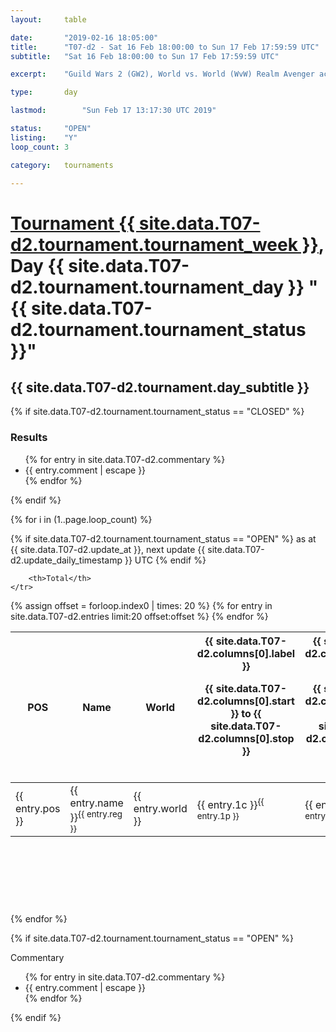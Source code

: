 ```yaml
---
layout: 	table

date: 		"2019-02-16 18:05:00"
title: 		"T07-d2 - Sat 16 Feb 18:00:00 to Sun 17 Feb 17:59:59 UTC"
subtitle: 	"Sat 16 Feb 18:00:00 to Sun 17 Feb 17:59:59 UTC"

excerpt:    "Guild Wars 2 (GW2), World vs. World (WvW) Realm Avenger achivement Tournament. \"Every Kill Counts\""

type:       day

lastmod: 		"Sun Feb 17 13:17:30 UTC 2019"

status:     "OPEN"
listing:    "Y"
loop_count: 3

category: 	tournaments

---
```

<div class="table_header">
    <h1><a href="{{ site.data.T07-d2.tournament.week_url }}">Tournament {{ site.data.T07-d2.tournament.tournament_week }}</a>, Day {{ site.data.T07-d2.tournament.tournament_day }} "{{ site.data.T07-d2.tournament.tournament_status }}"</h1>
    <h2>{{ site.data.T07-d2.tournament.day_subtitle }}</h2> 
</div>

{% if site.data.T07-d2.tournament.tournament_status == "CLOSED" %} 
<div class="commentary">
  <h3>Results</h3>
  <ul>
    {% for entry in site.data.T07-d2.commentary %}
    <li class="commentary_list">{{ entry.comment | escape }}</li>
    {% endfor %}
  </ul>
</div>
{% endif %}


{% for i in (1..page.loop_count) %}

{% if site.data.T07-d2.tournament.tournament_status == "OPEN" %} 
<span class="table_nextupdate">as at {{ site.data.T07-d2.update_at }}, next update {{ site.data.T07-d2.update_daily_timestamp }} UTC</span> 
{% endif %}

<table class="day_table">
  <colgroup>
    <col style="width:18px">
    <col style="width:55px">
    <col style="width:55px">
    <col style="width:12px">
    <col style="width:12px">
    <col style="width:12px">
    <col style="width:12px">
    <col style="width:12px">
    <col style="width:12px">
    <col style="width:12px">
    <col style="width:12px">
    <col style="width:12px">
    <col style="width:12px">
    <col style="width:12px">
    <col style="width:12px">
    <col style="width:12px">
    <col style="width:12px">
    <col style="width:12px">
    <col style="width:12px">
    <col style="width:12px">
    <col style="width:12px">
    <col style="width:12px">
    <col style="width:12px">
    <col style="width:12px">
    <col style="width:12px">
    <col style="width:12px">
    <col style="width:12px">
    <col style="width:18px">
  </colgroup>  
  <thead>
    <tr>
        <th>POS</th>
        <th class="AlignLeft">Name</th>
        <th class="AlignLeft">World</th>

<th><div class="label">{{ site.data.T07-d2.columns[0].label }}<p class="onhover">{{ site.data.T07-d2.columns[0].start }} to {{ site.data.T07-d2.columns[0].stop }}</p></div>​</th>
<th><div class="label">{{ site.data.T07-d2.columns[1].label }}<p class="onhover">{{ site.data.T07-d2.columns[1].start }} to {{ site.data.T07-d2.columns[1].stop }}</p></div>​</th>
<th><div class="label">{{ site.data.T07-d2.columns[2].label }}<p class="onhover">{{ site.data.T07-d2.columns[2].start }} to {{ site.data.T07-d2.columns[2].stop }}</p></div>​</th>
<th><div class="label">{{ site.data.T07-d2.columns[3].label }}<p class="onhover">{{ site.data.T07-d2.columns[3].start }} to {{ site.data.T07-d2.columns[3].stop }}</p></div>​</th>
<th><div class="label">{{ site.data.T07-d2.columns[4].label }}<p class="onhover">{{ site.data.T07-d2.columns[4].start }} to {{ site.data.T07-d2.columns[4].stop }}</p></div>​</th>
<th><div class="label">{{ site.data.T07-d2.columns[5].label }}<p class="onhover">{{ site.data.T07-d2.columns[5].start }} to {{ site.data.T07-d2.columns[5].stop }}</p></div>​</th>
<th><div class="label">{{ site.data.T07-d2.columns[6].label }}<p class="onhover">{{ site.data.T07-d2.columns[6].start }} to {{ site.data.T07-d2.columns[6].stop }}</p></div>​</th>
<th><div class="label">{{ site.data.T07-d2.columns[7].label }}<p class="onhover">{{ site.data.T07-d2.columns[7].start }} to {{ site.data.T07-d2.columns[7].stop }}</p></div>​</th>
<th><div class="label">{{ site.data.T07-d2.columns[8].label }}<p class="onhover">{{ site.data.T07-d2.columns[8].start }} to {{ site.data.T07-d2.columns[8].stop }}</p></div>​</th>
<th><div class="label">{{ site.data.T07-d2.columns[9].label }}<p class="onhover">{{ site.data.T07-d2.columns[9].start }} to {{ site.data.T07-d2.columns[9].stop }}</p></div>​</th>
<th><div class="label">{{ site.data.T07-d2.columns[10].label }}<p class="onhover">{{ site.data.T07-d2.columns[10].start }} to {{ site.data.T07-d2.columns[10].stop }}</p></div>​</th>

<th><div class="label">{{ site.data.T07-d2.columns[11].label }}<p class="onhover">{{ site.data.T07-d2.columns[11].start }} to {{ site.data.T07-d2.columns[11].stop }}</p></div>​</th>
<th><div class="label">{{ site.data.T07-d2.columns[12].label }}<p class="onhover">{{ site.data.T07-d2.columns[12].start }} to {{ site.data.T07-d2.columns[12].stop }}</p></div>​</th>
<th><div class="label">{{ site.data.T07-d2.columns[13].label }}<p class="onhover">{{ site.data.T07-d2.columns[13].start }} to {{ site.data.T07-d2.columns[13].stop }}</p></div>​</th>
<th><div class="label">{{ site.data.T07-d2.columns[14].label }}<p class="onhover">{{ site.data.T07-d2.columns[14].start }} to {{ site.data.T07-d2.columns[14].stop }}</p></div>​</th>
<th><div class="label">{{ site.data.T07-d2.columns[15].label }}<p class="onhover">{{ site.data.T07-d2.columns[15].start }} to {{ site.data.T07-d2.columns[15].stop }}</p></div>​</th>
<th><div class="label">{{ site.data.T07-d2.columns[16].label }}<p class="onhover">{{ site.data.T07-d2.columns[16].start }} to {{ site.data.T07-d2.columns[16].stop }}</p></div>​</th>
<th><div class="label">{{ site.data.T07-d2.columns[17].label }}<p class="onhover">{{ site.data.T07-d2.columns[17].start }} to {{ site.data.T07-d2.columns[17].stop }}</p></div>​</th>
<th><div class="label">{{ site.data.T07-d2.columns[18].label }}<p class="onhover">{{ site.data.T07-d2.columns[18].start }} to {{ site.data.T07-d2.columns[18].stop }}</p></div>​</th>
<th><div class="label">{{ site.data.T07-d2.columns[19].label }}<p class="onhover">{{ site.data.T07-d2.columns[19].start }} to {{ site.data.T07-d2.columns[19].stop }}</p></div>​</th>
<th><div class="label">{{ site.data.T07-d2.columns[20].label }}<p class="onhover">{{ site.data.T07-d2.columns[20].start }} to {{ site.data.T07-d2.columns[20].stop }}</p></div>​</th>

<th><div class="label">{{ site.data.T07-d2.columns[21].label }}<p class="onhover">{{ site.data.T07-d2.columns[21].start }} to {{ site.data.T07-d2.columns[21].stop }}</p></div>​</th>
<th><div class="label">{{ site.data.T07-d2.columns[22].label }}<p class="onhover">{{ site.data.T07-d2.columns[22].start }} to {{ site.data.T07-d2.columns[22].stop }}</p></div>​</th>
<th><div class="label">{{ site.data.T07-d2.columns[23].label }}<p class="onhover">{{ site.data.T07-d2.columns[23].start }} to {{ site.data.T07-d2.columns[23].stop }}</p></div>​</th>

        <th>Total</th>
    </tr>
  </thead>
  {% assign offset = forloop.index0 | times: 20 %}
<tbody>
{% for entry in site.data.T07-d2.entries limit:20 offset:offset %}
  <tr>
    <td class="pl{{ entry.pos }}">{{ entry.pos }}</td>
    <td class="AlignLeft">{{ entry.name }}<sup>{{ entry.reg }}</sup></td>
    <td class="AlignLeft">{{ entry.world }}</td>
    <td class="pl{{ entry.1p }}">{{ entry.1c }}<sup>{{ entry.1p }}</sup></td>
    <td class="pl{{ entry.2p }}">{{ entry.2c }}<sup>{{ entry.2p }}</sup></td>
    <td class="pl{{ entry.3p }}">{{ entry.3c }}<sup>{{ entry.3p }}</sup></td>
    <td class="pl{{ entry.4p }}">{{ entry.4c }}<sup>{{ entry.4p }}</sup></td>
    <td class="pl{{ entry.5p }}">{{ entry.5c }}<sup>{{ entry.5p }}</sup></td>
    <td class="pl{{ entry.6p }}">{{ entry.6c }}<sup>{{ entry.6p }}</sup></td>
    <td class="pl{{ entry.7p }}">{{ entry.7c }}<sup>{{ entry.7p }}</sup></td>
    <td class="pl{{ entry.8p }}">{{ entry.8c }}<sup>{{ entry.8p }}</sup></td>
    <td class="pl{{ entry.9p }}">{{ entry.9c }}<sup>{{ entry.9p }}</sup></td>
    <td class="pl{{ entry.10p }}">{{ entry.10c }}<sup>{{ entry.10p }}</sup></td>
    <td class="pl{{ entry.11p }}">{{ entry.11c }}<sup>{{ entry.11p }}</sup></td>
    <td class="pl{{ entry.12p }}">{{ entry.12c }}<sup>{{ entry.12p }}</sup></td>
    <td class="pl{{ entry.13p }}">{{ entry.13c }}<sup>{{ entry.13p }}</sup></td>
    <td class="pl{{ entry.14p }}">{{ entry.14c }}<sup>{{ entry.14p }}</sup></td>
    <td class="pl{{ entry.15p }}">{{ entry.15c }}<sup>{{ entry.15p }}</sup></td>
    <td class="pl{{ entry.16p }}">{{ entry.16c }}<sup>{{ entry.16p }}</sup></td>
    <td class="pl{{ entry.17p }}">{{ entry.17c }}<sup>{{ entry.17p }}</sup></td>
    <td class="pl{{ entry.18p }}">{{ entry.18c }}<sup>{{ entry.18p }}</sup></td>
    <td class="pl{{ entry.19p }}">{{ entry.19c }}<sup>{{ entry.19p }}</sup></td>
    <td class="pl{{ entry.20p }}">{{ entry.20c }}<sup>{{ entry.20p }}</sup></td>
    <td class="pl{{ entry.21p }}">{{ entry.21c }}<sup>{{ entry.21p }}</sup></td>
    <td class="pl{{ entry.22p }}">{{ entry.22c }}<sup>{{ entry.22p }}</sup></td>
    <td class="pl{{ entry.23p }}">{{ entry.23c }}<sup>{{ entry.23p }}</sup></td>
    <td class="pl{{ entry.24p }}">{{ entry.24c }}<sup>{{ entry.24p }}</sup></td>
    <td>{{ entry.total }}</td>
  </tr>
{% endfor %}  
</tbody>
</table>
<div class="leaderboard">
  <script async src="//pagead2.googlesyndication.com/pagead/js/adsbygoogle.js"></script>
  <!-- 728x90 -->
  <ins class="adsbygoogle"
       style="display:inline-block;width:728px;height:90px"
       data-ad-client="ca-pub-3274917281288240"
       data-ad-slot="3870538733"></ins>
  <script>
  (adsbygoogle = window.adsbygoogle || []).push({});
  </script>    
</div>
<br />
{% endfor %}

{% if site.data.T07-d2.tournament.tournament_status == "OPEN" %} 
<div class="commentary">
  <span class="commentary_title">Commentary</span>
  <ul>
    {% for entry in site.data.T07-d2.commentary %}
    <li class="commentary_list">{{ entry.comment | escape }}</li>
    {% endfor %}
  </ul>
</div>
{% endif %}


